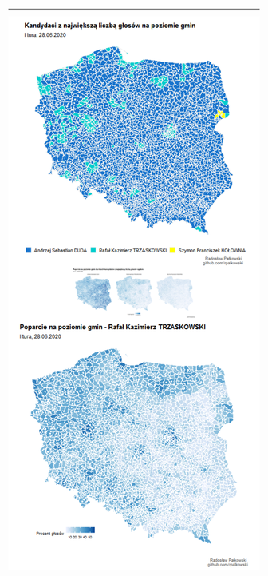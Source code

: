 ------------------------------------------------------------------------

<img src="wykresy/unnamed-chunk-2-1.png" style="display: block; margin: auto;" />

<img src="wykresy/unnamed-chunk-4-1.png" style="display: block; margin: auto;" />

<img src="wykresy/poparcie_rt-1.png" style="display: block; margin: auto;" />
